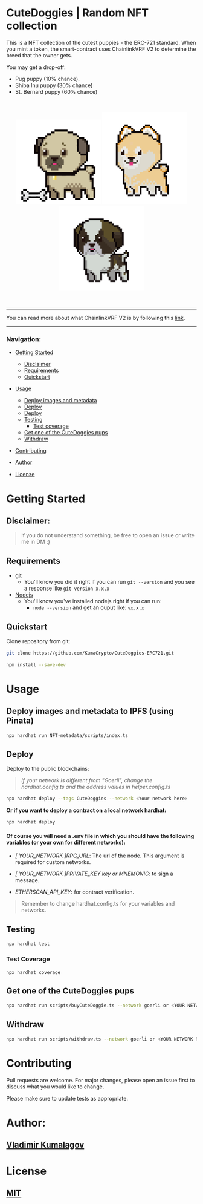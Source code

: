# CuteDoggies | Random NFT collection

<p> This is a NFT collection of the cutest puppies - the ERC-721 standard. When you mint a token, the smart-contract uses ChainlinkVRF V2 to determine the breed that the owner gets. </p>

<p>You may get a drop-off: </p>

-   Pug puppy (10% chance).
-   Shiba Inu puppy (30% chance)
-   St. Bernard puppy (60% chance)

<br/>
<p align="center">
<img src="NFT-metadata/CuteDoggies/images/pug.png" width="225" alt="NFT Pug">
<img src="NFT-metadata/CuteDoggies/images/shiba-inu.png" width="225" alt="NFT Shiba">
<img src="NFT-metadata/CuteDoggies/images/st-bernard.png" width="225" alt="NFT St.Bernard">
</p>
<br/>

---

You can read more about what ChainlinkVRF V2 is by following this [link](https://docs.chain.link/docs/vrf/v2/introduction/).

---

### Navigation:

-   [Getting Started](https://github.com/KumaCrypto/CuteDoggies-ERC721#getting-started)
    -   [Disclaimer](https://github.com/KumaCrypto/CuteDoggies-ERC721#disclaimer)
    -   [Requirements](https://github.com/KumaCrypto/CuteDoggies-ERC721#requirements)
    -   [Quickstart](https://github.com/KumaCrypto/CuteDoggies-ERC721#quickstart)
-   [Usage](https://github.com/KumaCrypto/CuteDoggies-ERC721#usage)

    -   [Deploy images and metadata](https://github.com/KumaCrypto/CuteDoggies-ERC721#deploy-images-and-metadata-to-ipfs-using-pinata)
    -   [Deploy](https://github.com/KumaCrypto/CuteDoggies-ERC721#deploy_images_and_metadata_to_ipfs)
    -   [Deploy](https://github.com/KumaCrypto/CuteDoggies-ERC721#deploy)
    -   [Testing](https://github.com/KumaCrypto/CuteDoggies-ERC721#testing)
        -   [Test coverage](https://github.com/KumaCrypto/CuteDoggies-ERC721#test-coverage)
    -   [Get one of the CuteDoggies pups](https://github.com/KumaCrypto/CuteDoggies-ERC721#get-one-of-the-cutedoggies-pups)
    -   [Withdraw](https://github.com/KumaCrypto/CuteDoggies-ERC721#withdraw)

-   [Contributing](https://github.com/KumaCrypto/CuteDoggies-ERC721#contributing)
-   [Author](https://github.com/KumaCrypto/CuteDoggies-ERC721#author)
-   [License](https://github.com/KumaCrypto/CuteDoggies-ERC721#license)

# Getting Started

## Disclaimer:

> If you do not understand something, be free to open an issue or write me in DM :)

## Requirements

-   [git](https://git-scm.com/book/en/v2/Getting-Started-Installing-Git)
    -   You'll know you did it right if you can run `git --version` and you see a response like `git version x.x.x`
-   [Nodejs](https://nodejs.org/en/)
    -   You'll know you've installed nodejs right if you can run:
        -   `node --version` and get an ouput like: `vx.x.x`

## Quickstart

<p>Clone repository from git:</p>

```bash
git clone https://github.com/KumaCrypto/CuteDoggies-ERC721.git
```

```bash
npm install --save-dev
```

# Usage

## Deploy images and metadata to IPFS (using Pinata)

```bash
npx hardhat run NFT-metadata/scripts/index.ts
```

## Deploy

Deploy to the public blockchains:

> _If your network is different from "Goerli", change the hardhat.config.ts and the address values in helper.config.ts_

```bash
npx hardhat deploy --tags CuteDoggies --network <Your network here>
```

**Or if you want to deploy a contract on a local network hardhat:**

```bash
npx hardhat deploy
```

#### Of course you will need a .env file in which you should have the following variables (or your own for different networks):

-   _[ YOUR_NETWORK ]RPC_URL_: The url of the node. This argument is required for custom networks.

-   _[ YOUR_NETWORK ]PRIVATE_KEY key or MNEMONIC_: to sign a message.

-   _ETHERSCAN_API_KEY_: for contract verification.

> Remember to change hardhat.config.ts for your variables and networks.

## Testing

```
npx hardhat test
```

### Test Coverage

```
npx hardhat coverage
```

## Get one of the CuteDoggies pups

```bash
npx hardhat run scripts/buyCuteDoggie.ts --network goerli or <YOUR NETWORK NAME>
```

## Withdraw

```bash
npx hardhat run scripts/withdraw.ts --network goerli or <YOUR NETWORK NAME>
```

# Contributing

Pull requests are welcome. For major changes, please open an issue first to discuss what you would like to change.

Please make sure to update tests as appropriate.

# Author:

## [Vladimir Kumalagov](https://github.com/KumaCrypto)

# License

## [MIT](https://choosealicense.com/licenses/mit/)
